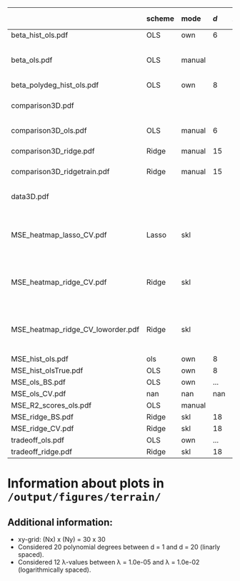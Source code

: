 |                                   | scheme   | mode   | $d$   | $\lambda$   | resampling (iter)   | mark                               |
|:----------------------------------|:---------|:-------|:------|:------------|:--------------------|:-----------------------------------|
| beta_hist_ols.pdf                 | OLS      | own    | 6     | 0           | BS (200)            |                                    |
| beta_ols.pdf                      | OLS      | manual |       | 0           |                     | $β$'s grouped by order $d$         |
| beta_polydeg_hist_ols.pdf         | OLS      | own    | 8     | 0           | BS (200)            |                                    |
| comparison3D.pdf                  |          |        |       |             |                     | visualise x, y, z data             |
| comparison3D_ols.pdf              | OLS      | manual | 6     | 0           |                     | prediction set                     |
| comparison3D_ridge.pdf            | Ridge    | manual | 15    | 1.08e-08    |                     | prediction set                     |
| comparison3D_ridgetrain.pdf       | Ridge    | manual | 15    | 1.08e-08    |                     | training set                       |
| data3D.pdf                        |          |        |       |             |                     | visualise x, y, z data             |
| MSE_heatmap_lasso_CV.pdf          | Lasso    | skl    |       |             | CV (10)             | 10 $λ$'s from 1.00e-05 to 1.00e-05 |
| MSE_heatmap_ridge_CV.pdf          | Ridge    | skl    |       |             | CV (10)             | 12 $λ$'s from 1.00e-05 to 1.00e-05 |
| MSE_heatmap_ridge_CV_loworder.pdf | Ridge    | skl    |       |             | CV (9)              | 60 $λ$'s from 1.00e-06 to 1.00e-06 |
| MSE_hist_ols.pdf                  | ols      | own    | 8     | 0           | BS (100)            |                                    |
| MSE_hist_olsTrue.pdf              | OLS      | own    | 8     | 0           | BS (200)            |                                    |
| MSE_ols_BS.pdf                    | OLS      | own    | ...   | 0           | BS (10)             |                                    |
| MSE_ols_CV.pdf                    | nan      | nan    | nan   | nan         | nan                 |                                    |
| MSE_R2_scores_ols.pdf             | OLS      | manual |       | 0           |                     |                                    |
| MSE_ridge_BS.pdf                  | Ridge    | skl    | 18    | ...         | BS (200)            |                                    |
| MSE_ridge_CV.pdf                  | Ridge    | skl    | 18    | ...         | CV (10)             |                                    |
| tradeoff_ols.pdf                  | OLS      | own    | ...   | 0           | BS (200)            |                                    |
| tradeoff_ridge.pdf                | Ridge    | skl    | 18    | ...         | BS (200)            |                                    |


# Information about plots in `/output/figures/terrain/`


## Additional information:

* xy-grid: (Nx) x (Ny) = 30 x 30
* Considered 20 polynomial degrees between d = 1 and d = 20 (linarly spaced).
* Considered 12 λ-values between λ = 1.0e-05 and λ = 1.0e-02 (logarithmically spaced).
